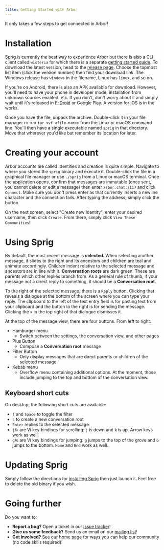 ```yaml
---
title: Getting Started with Arbor
---
```


It only takes a few steps to get connected in Arbor!

# Installation
[Sprig](https://git.sr.ht/~whereswaldon/sprig) is currently the best way to experience Arbor but there is also a CLI client called `wisteria` for which there is a separate [getting started guide](./getting-started-cli.md). To download the latest version, head to the [release page](https://git.sr.ht/~whereswaldon/sprig/refs). Choose the topmost list item (click the version number) then find your download link. The Windows release has `windows` in the filename, Linux has `linux`, and so on.

If you're on Android, there is also an APK available for download. However, you'll need to have your phone in developer mode, installation from unknown sources enabled, etc. If you don't, don't worry about it and simply wait until it's released in [F-Droid](https://f-droid.org/) or Google Play. A version for iOS is in the works.

Once you have the file, unpack the archive. Double-click it in your file manager or run `tar xvf <file-name>` from the Linux or macOS command line. You'll then have a single executable named `sprig` in that directory. Move that wherever you'd like but remember its location for later.

# Creating your account

Arbor accounts are called Identities and creation is quite simple. Navigate to where you stored the `sprig` binary and execute it. Double-click the file in a graphical file manager or use `./sprig` from a Linux or macOS terminal. Once the application opens, confirm that messages are immutable (once sent, you cannot delete or edit a message) then enter `arbor.chat:7117` and click `Connect`. Make sure you *don't* press enter as that currently inserts a newline character and the connection fails. After typing the address, simply click the button.

On the next screen, select "Create new Identity", enter your desired username, then click `Create`. From there, simply click `View These Communities`!

# Using Sprig

By default, the most recent message is **selected**. When selecting another message, it slides to the right and its ancestors and children are teal and animate accordingly. Children indent relative to the selected message and ancestors are in line with it. **Conversation roots** are dark green. These are parents which other replies branch from. As a general rule of thumb, if your message not a direct reply to something, it should be a **Conversation root**.

To the right of the selected message, there is a `Reply` button. Clicking that reveals a dialogue at the bottom of the screen where you can type your reply. The clipboard to the left of the text entry field is for pasting text from your clipboard and the button to the right is for sending the message. Clicking the `×` in the top right of that dialogue dismisses it.

At the top of the message view, there are four buttons. From left to right:

- Hamburger menu
  - Switch between the settings, the conversation view, and other pages
- Plus Button
  - Compose a **Conversation root** message
- Filter Button
  - Only display messages that are direct parents or children of the selected message
- Kebab menu
  - Overflow menu containing additional options. At the moment, those include jumping to the top and bottom of the conversation view.

## Keyboard short cuts
On desktop, the following short cuts are available:

- `f` and `Space` to toggle the filter
- `c` to create a new conversation root
- `Enter` replies to the selected message
- `j`/`k` are Vi key bindings for scrolling: `j` is down and `k` is up. Arrow keys work as well.
- `g`/`G` are Vi key bindings for jumping: `g` jumps to the top of the grove and `G` jumps to the bottom. `Home` and `End` work as well.

# Updating Sprig

Simply follow the directions for [installing Sprig](#Installation) then just launch it. Feel free to delete the old binary if you wish.

# Going further

Do you want to:

- **Report a bug?** Open a ticket in our [issue tracker](https://todo.sr.ht/~whereswaldon/arbor-dev)!
- **Give us some feedback?** Send us an email on our [mailing list](https://lists.sr.ht/~whereswaldon/arbor-dev)!
- **Get involved?** See our [home page](https://arbor.chat) for ways you can help our community (no code skills required)!
